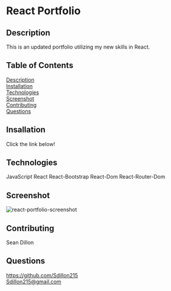 # React Portfolio

## Description
This is an updated portfolio utilizing my new skills in React.

## Table of Contents
[Description](ReadMe.md/#description)  
[Installation](ReadMe.md/#installation)  
[Technologies](ReadMe.md/#technologies)  
[Screenshot](ReadMe.md/#screenshot)  
[Contributing](ReadMe.md/#contributing)  
[Questions](ReadMe.md/##questions)  

## Insallation
Click the link below!

## Technologies
JavaScript
React
React-Bootstrap
React-Dom
React-Router-Dom

## Screenshot
![react-portfolio-screenshot](https://user-images.githubusercontent.com/68351446/140827053-fe3fde73-b023-4684-a376-1078dd8d5b0b.png)

## Contributing
Sean Dillon

## Questions
https://github.com/Sdillon215   
Sdillon215@gmail.com
